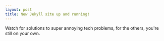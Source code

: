 ```yaml
---
layout: post
title: New Jekyll site up and running!
---
```


Watch for solutions to super annoying tech problems, for the others, you're still on your own.

